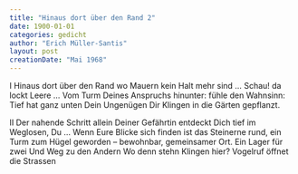 ```yaml
---
title: "Hinaus dort über den Rand 2"
date: 1900-01-01
categories: gedicht
author: "Erich Müller-Santis"
layout: post
creationDate: "Mai 1968"
---
```

I
Hinaus dort
über den Rand wo
Mauern
kein Halt mehr sind …
Schau!
da lockt
Leere …
Vom Turm Deines Anspruchs
hinunter:
fühle den Wahnsinn:
Tief hat
ganz unten
Dein Ungenügen Dir
Klingen
in die Gärten gepflanzt.

II
Der nahende
Schritt allein Deiner
Gefährtin entdeckt Dich
tief
im Weglosen, Du …
Wenn Eure
Blicke sich finden ist
das Steinerne rund,
ein Turm
zum Hügel geworden – 
bewohnbar,
gemeinsamer Ort. Ein
Lager für zwei
Und Weg zu
den Andern
Wo denn
stehn Klingen hier?
Vogelruf öffnet
die Strassen
